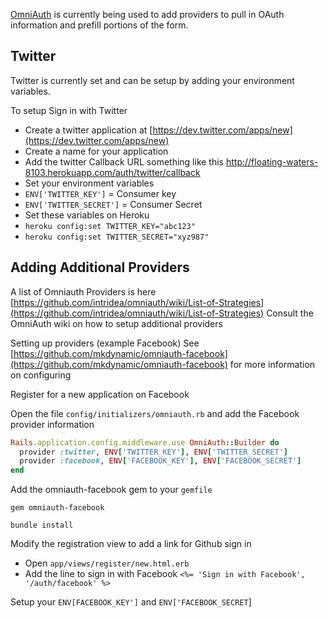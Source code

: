 [OmniAuth](https://github.com/intridea/omniauth) is currently being used to add providers to pull in OAuth information and prefill portions of the form.

## Twitter
Twitter is currently set and can be setup by adding your environment variables.

To setup Sign in with Twitter
* Create a twitter application at [https://dev.twitter.com/apps/new](https://dev.twitter.com/apps/new)
* Create a name for your application
* Add the twitter Callback URL something like this http://floating-waters-8103.herokuapp.com/auth/twitter/callback
* Set your environment variables
* `ENV['TWITTER_KEY']` = Consumer key
* `ENV['TWITTER_SECRET']` = Consumer Secret
* Set these variables on Heroku
* `heroku config:set TWITTER_KEY="abc123"`
* `heroku config:set TWITTER_SECRET="xyz987"`

## Adding Additional Providers
A list of Omniauth Providers is here [https://github.com/intridea/omniauth/wiki/List-of-Strategies](https://github.com/intridea/omniauth/wiki/List-of-Strategies)  Consult the OmniAuth wiki on how to setup additional providers

Setting up providers (example Facebook)
See [https://github.com/mkdynamic/omniauth-facebook](https://github.com/mkdynamic/omniauth-facebook) for more information on configuring

Register for a new application on Facebook

Open the file `config/initializers/omniauth.rb` and add the Facebook provider information

```ruby
Rails.application.config.middleware.use OmniAuth::Builder do
  provider :twitter, ENV['TWITTER_KEY'], ENV['TWITTER_SECRET']
  provider :facebook, ENV['FACEBOOK_KEY'], ENV['FACEBOOK_SECRET']
end
```

Add the omniauth-facebook gem to your `gemfile`

`gem omniauth-facebook`

`bundle install`

Modify the registration view to add a link for Github sign in
* Open `app/views/register/new.html.erb`
* Add the line to sign in with Facebook `<%= 'Sign in with Facebook', '/auth/facebook' %>`

Setup your `ENV[FACEBOOK_KEY']` and `ENV['FACEBOOK_SECRET`]